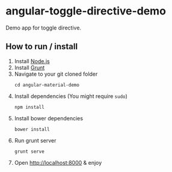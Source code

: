 # angular-toggle-directive-demo

Demo app for toggle directive.

## How to run / install

1. Install [Node.js](http://nodejs.org/)
2. Install [Grunt](http://gruntjs.com/getting-started#installing-the-cli)
3. Navigate to your git cloned folder
    ```
    cd angular-material-demo
    ```
4. Install dependencies (You might require `sudo`)
    ```
    npm install
    ```
5. Install bower dependencies
    ```
    bower install
    ```
6. Run grunt server
    ```
    grunt serve
    ```
7. Open <http://localhost:8000> & enjoy
